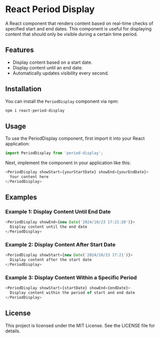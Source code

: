 # React Period Display

A React component that renders content based on real-time checks of specified start and end dates. This component is useful for displaying content that should only be visible during a certain time period.

## Features

- Display content based on a start date.
- Display content until an end date.
- Automatically updates visibility every second.

## Installation
You can install the `PeriodDisplay` component via npm:

```bash
npm i react-period-display
```

## Usage
To use the PeriodDisplay component, first import it into your React application:

```js
import PeriodDisplay from 'period-display';
```

Next, implement the component in your application like this:

```js
<PeriodDisplay showStart={yourStartDate} showEnd={yourEndDate}>
  Your content here
</PeriodDisplay>
```

## Examples

### Example 1: Display Content Until End Date

```js
<PeriodDisplay showEnd={new Date('2024/10/23 17:21:20')}>
  Display content until the end date 
</PeriodDisplay>
```

### Example 2: Display Content After Start Date

```js
<PeriodDisplay showStart={new Date('2024/10/23 17:21')}>
  Display content after the start date
</PeriodDisplay>
```

### Example 3: Display Content Within a Specific Period

```js
<PeriodDisplay showStart={startDate} showEnd={endDate}>
  Display content within the period of start and end date
</PeriodDisplay>
```

## License

This project is licensed under the MIT License. See the LICENSE file for details.
